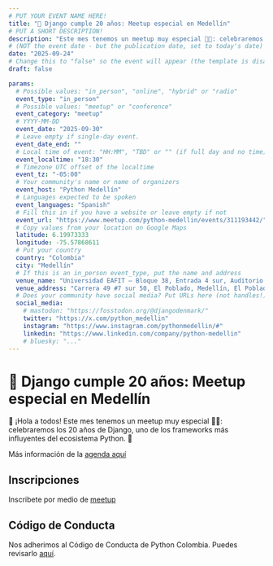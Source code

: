 ```yaml
---
# PUT YOUR EVENT NAME HERE!
title: "🎂 Django cumple 20 años: Meetup especial en Medellín"
# PUT A SHORT DESCRIPTION!
description: "Este mes tenemos un meetup muy especial 🎂🎉: celebraremos los 20 años de Django, uno de los frameworks más influyentes del ecosistema Python. 🚀"
# (NOT the event date - but the publication date, set to today's date)
date: "2025-09-24"
# Change this to "false" so the event will appear (the template is disabled)
draft: false

params:
  # Possible values: "in_person", "online", "hybrid" or "radio"
  event_type: "in_person"
  # Possible values: "meetup" or "conference"
  event_category: "meetup"
  # YYYY-MM-DD
  event_date: "2025-09-30"
  # Leave empty if single-day event.
  event_date_end: ""
  # Local time of event: "HH:MM", "TBD" or "" (if full day and no time)
  event_localtime: "18:30"
  # Timezone UTC offset of the localtime
  event_tz: "-05:00"
  # Your community's name or name of organizers
  event_host: "Python Medellín"
  # Languages expected to be spoken
  event_languages: "Spanish"
  # Fill this in if you have a website or leave empty if not
  event_url: "https://www.meetup.com/python-medellin/events/311193442/"
  # Copy values from your location on Google Maps
  latitude: 6.19973333 
  longitude: -75.57868611
  # Put your country
  country: "Colombia"
  city: "Medellín"
  # If this is an in_person event_type, put the name and address
  venue_name: "Universidad EAFIT – Bloque 38, Entrada 4 sur, Auditorio 101"
  venue_address: "Carrera 49 #7 sur 50, El Poblado, Medellín, El Poblado, Medellín, Antioquia"
  # Does your community have social media? Put URLs here (not handles!)
  social_media:
    # mastodon: "https://fosstodon.org/@djangodenmark/"
    twitter: "https://x.com/python_medellin"
    instagram: "https://www.instagram.com/pythonmedellin/#"
    linkedin: "https://www.linkedin.com/company/python-medellin"
    # bluesky: "..."
---
```


<!-- Name of the event -->
# 🎂 Django cumple 20 años: Meetup especial en Medellín

<!-- Event description goes here -->
👋 ¡Hola a todos!
Este mes tenemos un meetup muy especial 🎂🎉: celebraremos los 20 años de Django, uno de los frameworks más influyentes del ecosistema Python. 🚀

Más información de la [agenda aquí](https://www.meetup.com/python-medellin/events/311193442/)

## Inscripciones

Inscribete por medio de [meetup](https://www.meetup.com/python-medellin/events/311193442/)

<!-- Put a link to your signup form and instructions on how to attend -->

## Código de Conducta

<!-- Replace with other CoC if needed -->

Nos adherimos al Código de Conducta de Python Colombia. Puedes revisarlo [aquí](https://www.python.org.co/codigo-de-conducta/).
